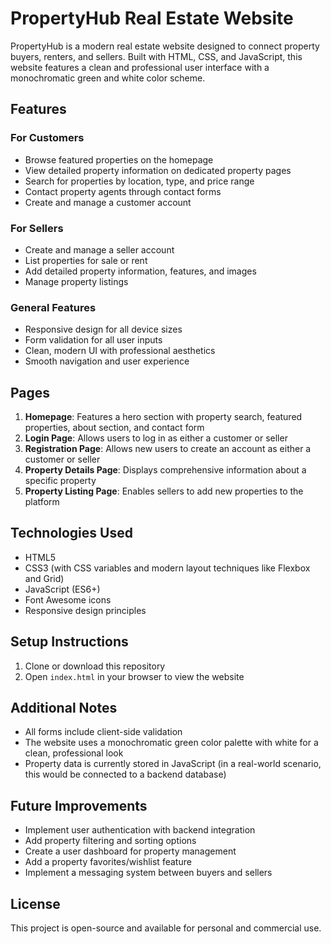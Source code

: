 # PropertyHub Real Estate Website

PropertyHub is a modern real estate website designed to connect property buyers, renters, and sellers. Built with HTML, CSS, and JavaScript, this website features a clean and professional user interface with a monochromatic green and white color scheme.

## Features

### For Customers
- Browse featured properties on the homepage
- View detailed property information on dedicated property pages
- Search for properties by location, type, and price range
- Contact property agents through contact forms
- Create and manage a customer account

### For Sellers
- Create and manage a seller account
- List properties for sale or rent
- Add detailed property information, features, and images
- Manage property listings

### General Features
- Responsive design for all device sizes
- Form validation for all user inputs
- Clean, modern UI with professional aesthetics
- Smooth navigation and user experience

## Pages

1. **Homepage**: Features a hero section with property search, featured properties, about section, and contact form
2. **Login Page**: Allows users to log in as either a customer or seller
3. **Registration Page**: Allows new users to create an account as either a customer or seller
4. **Property Details Page**: Displays comprehensive information about a specific property
5. **Property Listing Page**: Enables sellers to add new properties to the platform

## Technologies Used

- HTML5
- CSS3 (with CSS variables and modern layout techniques like Flexbox and Grid)
- JavaScript (ES6+)
- Font Awesome icons
- Responsive design principles

## Setup Instructions

1. Clone or download this repository
2. Open `index.html` in your browser to view the website

## Additional Notes

- All forms include client-side validation
- The website uses a monochromatic green color palette with white for a clean, professional look
- Property data is currently stored in JavaScript (in a real-world scenario, this would be connected to a backend database)

## Future Improvements

- Implement user authentication with backend integration
- Add property filtering and sorting options
- Create a user dashboard for property management
- Add a property favorites/wishlist feature
- Implement a messaging system between buyers and sellers

## License

This project is open-source and available for personal and commercial use. 